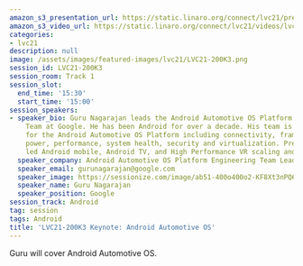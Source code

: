 ```yaml
---
amazon_s3_presentation_url: https://static.linaro.org/connect/lvc21/presentations/lvc21-200k3.pdf
amazon_s3_video_url: https://static.linaro.org/connect/lvc21/videos/lvc21-100k1.mp4
categories:
- lvc21
description: null
image: /assets/images/featured-images/lvc21/LVC21-200K3.png
session_id: LVC21-200K3
session_room: Track 1
session_slot:
  end_time: '15:30'
  start_time: '15:00'
session_speakers:
- speaker_bio: Guru Nagarajan leads the Android Automotive OS Platform Engineering
    Team at Google. He has been Android for over a decade. His team is responsible
    for the Android Automotive OS Platform including connectivity, framework, multimedia,
    power, performance, system health, security and virtualization. Previously, he
    led Android mobile, Android TV, and High Performance VR scaling and tools efforts.
  speaker_company: Android Automotive OS Platform Engineering Team Lead
  speaker_email: gurunagarajan@google.com
  speaker_image: https://sessionize.com/image/ab51-400o400o2-KF8Xt3nPQ6pvR8Fndw4SSv.jpg
  speaker_name: Guru Nagarajan
  speaker_position: Google
session_track: Android
tag: session
tags: Android
title: 'LVC21-200K3 Keynote: Android Automotive OS'
---
```


<p>Guru will cover Android Automotive OS.</p>